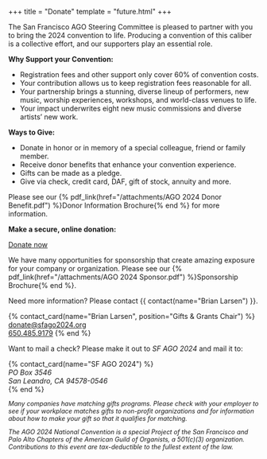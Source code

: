 +++
title = "Donate"
template = "future.html"
+++

The San Francisco AGO Steering Committee is pleased to partner with you to bring
the 2024 convention to life. Producing a convention of this caliber is a
collective effort, and our supporters play an essential role.

**Why Support your Convention:**

<div class="close">

* Registration fees and other support only cover 60% of convention costs.
* Your contribution allows us to keep registration fees reasonable for all.
* Your partnership brings a stunning, diverse lineup of performers, new music, worship experiences, workshops, and world-class venues to life.
* Your impact underwrites eight new music commissions and diverse artists’ new work.

</div>

**Ways to Give:**

<div class="close">

* Donate in honor or in memory of a special colleague, friend or family member.
* Receive donor benefits that enhance your convention experience.
* Gifts can be made as a pledge.
* Give via check, credit card, DAF, gift of stock, annuity and more.

</div>

Please see our
{% pdf_link(href="/attachments/AGO 2024 Donor Benefit.pdf") %}Donor Information Brochure{% end %}</a>
for more information.

<div class="action-panel">
<p><strong>Make a secure, online donation:</strong></p>
<a class="fancy-button" href="https://secure.lglforms.com/form_engine/s/eeqTdDjnVWroSixHUABwOA" rel="external">Donate now</a>
</div>

We have many opportunities for sponsorship that create amazing exposure for your company or
organization. Please see our
{% pdf_link(href="/attachments/AGO 2024 Sponsor.pdf") %}Sponsorship Brochure{% end %}</a>.

<p class="no-justify">
Need more information? Please contact {{ contact(name="Brian Larsen") }}.
</p>
{% contact_card(name="Brian Larsen", position="Gifts & Grants Chair") %}
<a href="mailto:donate@sfago2024.org">donate@sfago2024.org</a><br>
<a href="tel:+16504859179">650.485.9179</a>
{% end %}

<p class="no-justify">
Want to mail a check? Please make it out to <em>SF AGO 2024</em> and mail it to:
</p>
{% contact_card(name="SF AGO 2024") %}
<address>
PO Box 3546<br>
San Leandro, CA 94578-0546
</address>
{% end %}

<p style="font-size: 0.9em; font-style: italic">
Many companies have matching gifts programs. Please check with your employer to see if your
workplace matches gifts to non-profit organizations and for information about how to make your gift
so that it qualifies for matching.
</p>

<p style="font-size: 0.9em; font-style: italic">
The AGO 2024 National Convention is a special Project of the San Francisco and
Palo Alto Chapters of the American Guild of Organists, a 501(c)(3) organization.
Contributions to this event are tax-deductible to the fullest extent of the law.
</p>
